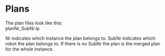 # Plans

The plan files look like this:  
planNr_SubNr.lp  
  
Nr indicates which instance the plan belongs to.
SubNr indicates which robot the plan belongs to. If there is no SubNr the plan is the merged plan for the whole instance.

